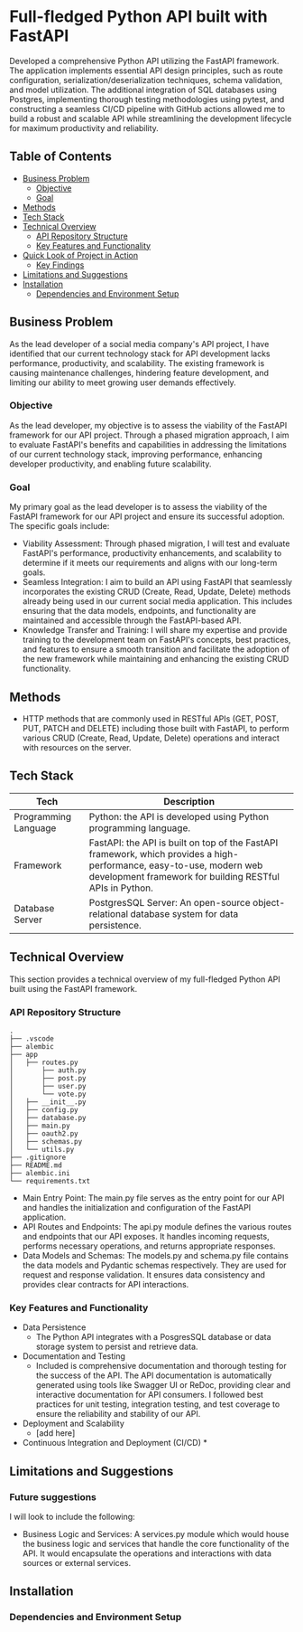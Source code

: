 # Full-fledged Python API built with FastAPI

Developed a comprehensive Python API utilizing the FastAPI framework. The application implements essential API design principles, such as route configuration, serialization/deserialization techniques, schema validation, and model utilization. The additional integration of SQL databases using Postgres, implementing thorough testing methodologies using pytest, and constructing a seamless CI/CD pipeline with GitHub actions allowed me to build a robust and scalable API while streamlining the development lifecycle for maximum productivity and reliability.

## Table of Contents
- [Business Problem](#business-problem)
  * [Objective](#objective)
  * [Goal](#goal)
- [Methods](#methods)
- [Tech Stack](#tech-stack)
- [Technical Overview](#technical-overview)
  * [API Repository Structure](#api-repository-structure)
  * [Key Features and Functionality](#key-features-and-functionality)
- [Quick Look of Project in Action](#quick-look-of-project-in-action)
  * [Key Findings](#key-findings)
- [Limitations and Suggestions](#limitations-and-suggestions)
- [Installation](#installation)
  * [Dependencies and Environment Setup](#run-locally-in-jupyter-notebook)

## Business Problem
As the lead developer of a social media company's API project, I have identified that our current technology stack for API development lacks performance, productivity, and scalability. The existing framework is causing maintenance challenges, hindering feature development, and limiting our ability to meet growing user demands effectively.

### Objective
As the lead developer, my objective is to assess the viability of the FastAPI framework for our API project. Through a phased migration approach, I aim to evaluate FastAPI's benefits and capabilities in addressing the limitations of our current technology stack, improving performance, enhancing developer productivity, and enabling future scalability.

### Goal
My primary goal as the lead developer is to assess the viability of the FastAPI framework for our API project and ensure its successful adoption. The specific goals include:
- Viability Assessment: Through phased migration, I will test and evaluate FastAPI's performance, productivity enhancements, and scalability to determine if it meets our requirements and aligns with our long-term goals.
- Seamless Integration: I aim to build an API using FastAPI that seamlessly incorporates the existing CRUD (Create, Read, Update, Delete) methods already being used in our current social media application. This includes ensuring that the data models, endpoints, and functionality are maintained and accessible through the FastAPI-based API.
- Knowledge Transfer and Training: I will share my expertise and provide training to the development team on FastAPI's concepts, best practices, and features to ensure a smooth transition and facilitate the adoption of the new framework while maintaining and enhancing the existing CRUD functionality.

## Methods
- HTTP methods that are commonly used in RESTful APIs (GET, POST, PUT, PATCH and DELETE) including those built with FastAPI, to perform various CRUD (Create, Read, Update, Delete) operations and interact with resources on the server.

## Tech Stack

| Tech      | Description |
| ----------- | ----------- |
| Programming Language | Python: the API is developed using Python programming language. |
| Framework   | FastAPI: the API is built on top of the FastAPI framework, which provides a high-performance, easy-to-use, modern web development framework for building RESTful APIs in Python.  |
| Database Server | PostgresSQL Server: An open-source object-relational database system for data persistence. |

## Technical Overview

This section provides a technical overview of my full-fledged Python API built using the FastAPI framework.

### API Repository Structure
```
.
├── .vscode
├── alembic
├── app
│   ├── routes.py
│       ├── auth.py
│       ├── post.py
│       ├── user.py
│       └── vote.py
│   ├── __init__.py
│   ├── config.py
│   ├── database.py
│   ├── main.py
│   ├── oauth2.py
│   ├── schemas.py
│   └── utils.py
├── .gitignore
├── README.md
├── alembic.ini
└── requirements.txt
```
- Main Entry Point: The main.py file serves as the entry point for our API and handles the initialization and configuration of the FastAPI application.
- API Routes and Endpoints: The api.py module defines the various routes and endpoints that our API exposes. It handles incoming requests, performs necessary operations, and returns appropriate responses.
- Data Models and Schemas: The models.py and schema.py file contains the data models and Pydantic schemas respectively. They are used for request and response validation. It ensures data consistency and provides clear contracts for API interactions.

### Key Features and Functionality
- Data Persistence
  * The Python API integrates with a PosgresSQL database or data storage system to persist and retrieve data. 
- Documentation and Testing
  * Included is comprehensive documentation and thorough testing for the success of the API. The API documentation is automatically generated using tools like Swagger UI or ReDoc, providing clear and interactive documentation for API consumers. I followed best practices for unit testing, integration testing, and test coverage to ensure the reliability and stability of our API.
- Deployment and Scalability
  * [add here]
- Continuous Integration and Deployment (CI/CD)
  * 

## Limitations and Suggestions
### Future suggestions
I will look to include the following: 
- Business Logic and Services: A services.py module which would house the business logic and services that handle the core functionality of the API. It would encapsulate the operations and interactions with data sources or external services.

## Installation
### Dependencies and Environment Setup
